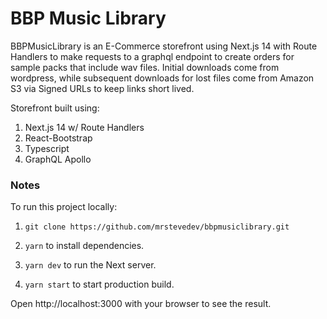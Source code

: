 # BBP Music Library

BBPMusicLibrary is an E-Commerce storefront using Next.js 14 with Route Handlers to make requests to a graphql endpoint to create orders for sample packs that include wav files. Initial downloads come from wordpress, while subsequent downloads for lost files come from Amazon S3 via Signed URLs to keep links short lived.

Storefront built using:

1. Next.js 14 w/ Route Handlers
2. React-Bootstrap
3. Typescript
4. GraphQL Apollo

### Notes

To run this project locally:

1.  `git clone https://github.com/mrstevedev/bbpmusiclibrary.git`

2.  `yarn` to install dependencies.

3.  `yarn dev` to run the Next server.

4.  `yarn start` to start production build.

Open http://localhost:3000 with your browser to see the result.
